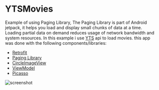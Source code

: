 # YTSMovies

Example of using Paging Library, The Paging Library is part of Android jetpack, it helps you load and display small chunks of data at a time. Loading partial data on demand reduces usage of network bandwidth and system resources.
In this example i use [YTS](https://yts.mx/api) api to load movies. this app was done with the following components/libraries:
- [Retrofit](https://square.github.io/retrofit/)
- [Paging Library](https://developer.android.com/topic/libraries/architecture/paging/)
- [CircleImageView](https://github.com/hdodenhof/CircleImageView)
- [ViewModel](https://developer.android.com/topic/libraries/architecture/viewmodel.html#sharing)
- [Picasso](https://square.github.io/picasso/)

![screenshot](https://i.imgur.com/gPBzwNJ.png)

